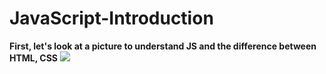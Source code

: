 # JavaScript-Introduction
**First, let's look at a picture to understand JS and the difference between HTML, CSS**
<img src="file:///C:/Users/user/Downloads/js.avif" >

